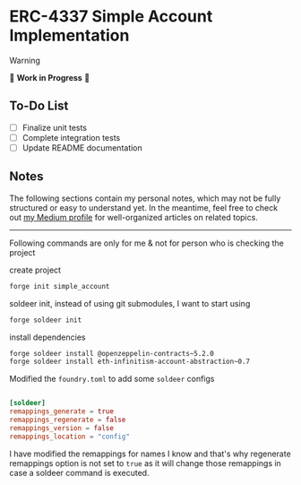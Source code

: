 # ERC-4337 Simple Account Implementation  

> [!WARNING]  
> 🚧 **Work in Progress** 🚧  

## To-Do List  

- [ ] Finalize unit tests  
- [ ] Complete integration tests  
- [ ] Update README documentation  

## Notes  

The following sections contain my personal notes, which may not be fully structured or easy to understand yet. In the meantime, feel free to check out [my Medium profile](https://medium.com/@nikbhintade) for well-organized articles on related topics.

-----------
Following commands are only for me & not for person who is checking the project

create project

```bash
forge init simple_account
```

soldeer init, instead of using git submodules, I want to start using

```bash
forge soldeer init
```

install dependencies

```bash
forge soldeer install @openzeppelin-contracts~5.2.0
forge soldeer install eth-infinitism-account-abstraction~0.7
```

Modified the `foundry.toml` to add some `soldeer` configs

```toml

[soldeer]
remappings_generate = true
remappings_regenerate = false
remappings_version = false
remappings_location = "config"

```

I have modified the remappings for names I know and that's why regenerate remappings option is not set to `true` as it will change those remappings in case a soldeer command is executed.
